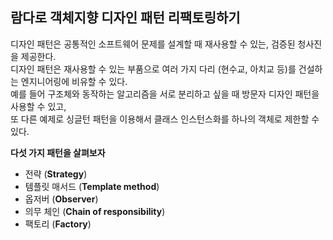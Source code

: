 ## 람다로 객체지향 디자인 패턴 리팩토링하기
  
디자인 패턴은 공통적인 소프트웨어 문제를 설계할 때 재사용할 수 있는, 검증된 청사진을 제공한다.  
디자인 패턴은 재사용할 수 있는 부품으로 여러 가지 다리 (현수교, 아치교 등)를 건설하는 엔지니어링에 비유할 수 있다.  
예를 들어 구조체와 동작하는 알고리즘을 서로 분리하고 싶을 때 방문자 디자인 패턴을 사용할 수 있고,  
또 다른 예제로 싱글턴 패턴을 이용해서 클래스 인스턴스화를 하나의 객체로 제한할 수 있다.  
  
**다섯 가지 패턴을 살펴보자**  
- 전략 (**Strategy**)
- 템플릿 매서드 (**Template method**)
- 옵저버 (**Observer**)
- 의무 체인 (**Chain of responsibility**)
- 팩토리 (**Factory**)